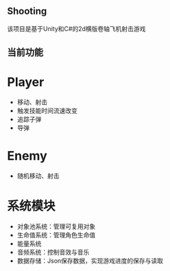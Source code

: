 ## Shooting
该项目是基于Unity和C#的2d横版卷轴飞机射击游戏

## 当前功能
# Player
* 移动、射击
* 触发技能时间流速改变
* 追踪子弹
* 导弹
# Enemy
* 随机移动、射击
# 系统模块
* 对象池系统：管理可复用对象
* 生命值系统：管理角色生命值
* 能量系统
* 音频系统：控制音效与音乐
* 数据存储：Json保存数据，实现游戏进度的保存与读取
